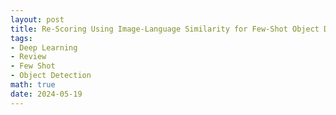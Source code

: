 ```yaml
---
layout: post
title: Re-Scoring Using Image-Language Similarity for Few-Shot Object Detection
tags: 
- Deep Learning
- Review
- Few Shot
- Object Detection
math: true
date: 2024-05-19
---
```

